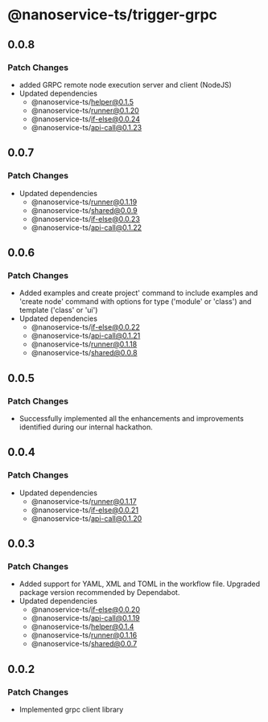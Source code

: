 # @nanoservice-ts/trigger-grpc

## 0.0.8

### Patch Changes

- added GRPC remote node execution server and client (NodeJS)
- Updated dependencies
  - @nanoservice-ts/helper@0.1.5
  - @nanoservice-ts/runner@0.1.20
  - @nanoservice-ts/if-else@0.0.24
  - @nanoservice-ts/api-call@0.1.23

## 0.0.7

### Patch Changes

- Updated dependencies
  - @nanoservice-ts/runner@0.1.19
  - @nanoservice-ts/shared@0.0.9
  - @nanoservice-ts/if-else@0.0.23
  - @nanoservice-ts/api-call@0.1.22

## 0.0.6

### Patch Changes

- Added examples and create project' command to include examples and 'create node' command with options for type ('module' or 'class') and template ('class' or 'ui')
- Updated dependencies
  - @nanoservice-ts/if-else@0.0.22
  - @nanoservice-ts/api-call@0.1.21
  - @nanoservice-ts/runner@0.1.18
  - @nanoservice-ts/shared@0.0.8

## 0.0.5

### Patch Changes

- Successfully implemented all the enhancements and improvements identified during our internal hackathon.

## 0.0.4

### Patch Changes

- Updated dependencies
  - @nanoservice-ts/runner@0.1.17
  - @nanoservice-ts/if-else@0.0.21
  - @nanoservice-ts/api-call@0.1.20

## 0.0.3

### Patch Changes

- Added support for YAML, XML and TOML in the workflow file. Upgraded package version recommended by Dependabot.
- Updated dependencies
  - @nanoservice-ts/if-else@0.0.20
  - @nanoservice-ts/api-call@0.1.19
  - @nanoservice-ts/helper@0.1.4
  - @nanoservice-ts/runner@0.1.16
  - @nanoservice-ts/shared@0.0.7

## 0.0.2

### Patch Changes

- Implemented grpc client library
